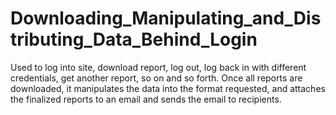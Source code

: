 # Downloading_Manipulating_and_Distributing_Data_Behind_Login
Used to log into site, download report, log out, log back in with different credentials, get another report, so on and so forth. Once all reports are downloaded, it manipulates the data into the format requested, and attaches the finalized reports to an email and sends the email to recipients.
